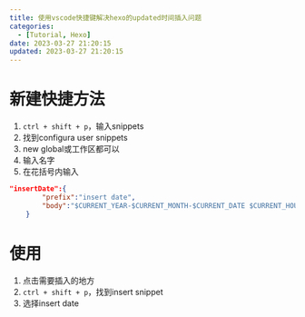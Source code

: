 ```yaml
---
title: 使用vscode快捷键解决hexo的updated时间插入问题
categories:
  - [Tutorial, Hexo]
date: 2023-03-27 21:20:15
updated: 2023-03-27 21:20:15
---
```


# 新建快捷方法
1. `ctrl + shift + p`，输入snippets
2. 找到configura user snippets
3. new global或工作区都可以
4. 输入名字
5. 在花括号内输入
```json
"insertDate":{
		"prefix":"insert date",
		"body":"$CURRENT_YEAR-$CURRENT_MONTH-$CURRENT_DATE $CURRENT_HOUR:$CURRENT_MINUTE:$CURRENT_SECOND"
	}
```

# 使用
1. 点击需要插入的地方
1. `ctrl + shift + p`，找到insert snippet
2. 选择insert date